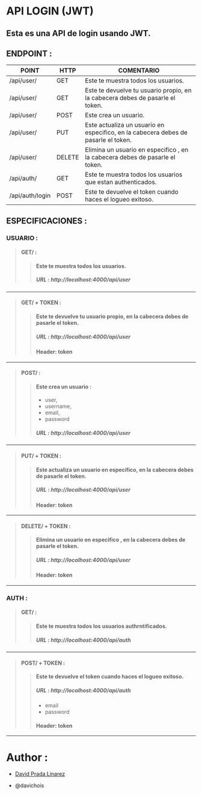 # API LOGIN (JWT)

## Esta es una API de login usando JWT.

## ENDPOINT :

| POINT           | HTTP   | COMENTARIO                                                                         |
| --------------- | ------ | ---------------------------------------------------------------------------------- |
| /api/user/      | GET    | Este te muestra todos los usuarios.                                                | //Uso propio de Dessarrollo |
| /api/user/      | GET    | Este te devuelve tu usuario propio, en la cabecera debes de pasarle el token.      |
| /api/user/      | POST   | Este crea un usuario.                                                              |
| /api/user/      | PUT    | Este actualiza un usuario en especifico, en la cabecera debes de pasarle el token. |
| /api/user/      | DELETE | Elimina un usuario en especifico , en la cabecera debes de pasarle el token.       |
| /api/auth/      | GET    | Este te muestra todos los usuarios que estan authenticados.                        | //Uso propio de Dessarrollo |
| /api/auth/login | POST   | Este te devuelve el token cuando haces el logueo exitoso.                          |

## ESPECIFICACIONES :

### USUARIO :

> #### GET/ :
>
> > #### Este te muestra todos los usuarios.
> >
> > ##### URL : http://localhost:4000/api/user

---

> #### GET/ + TOKEN :
>
> > #### Este te devuelve tu usuario propio, en la cabecera debes de pasarle el token.
> >
> > ##### URL : http://localhost:4000/api/user
> >
> > #### Header: token

---

> #### POST/ :
>
> > #### Este crea un usuario :
> >
> > - user,
> > - username,
> > - email,
> > - password
> >
> > ##### URL : http://localhost:4000/api/user

---

> #### PUT/ + TOKEN :
>
> > #### Este actualiza un usuario en especifico, en la cabecera debes de pasarle el token.
> >
> > ##### URL : http://localhost:4000/api/user
> >
> > #### Header: token

---

> #### DELETE/ + TOKEN :
>
> > #### Elimina un usuario en especifico , en la cabecera debes de pasarle el token.
> >
> > ##### URL : http://localhost:4000/api/user
> >
> > #### Header: token

---

### AUTH :

> #### GET/ :
>
> > #### Este te muestra todos los usuarios authrntificados.
> >
> > ##### URL : http://localhost:4000/api/auth

---

> #### POST/ + TOKEN :
>
> > #### Este te devuelve el token cuando haces el logueo exitoso.
> >
> > ##### URL : http://localhost:4000/api/auth
> >
> > - email
> > - password
> >
> > #### Header: token

---

# Author :

- [ David Prada Linarez ](https://www.facebook.com/profile.php?id=100008192493464)

- @davichois
